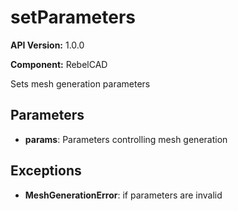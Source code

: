 # setParameters

**API Version:** 1.0.0

**Component:** RebelCAD

Sets mesh generation parameters

## Parameters

- **params**: Parameters controlling mesh generation

## Exceptions

- **MeshGenerationError**: if parameters are invalid

